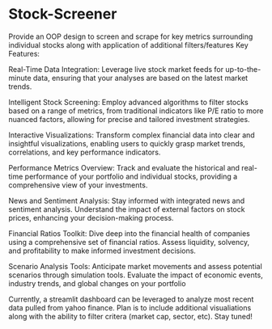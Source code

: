 # Stock-Screener
Provide an OOP design to screen and scrape for key metrics surrounding individual stocks along with application of additional filters/features
Key Features:

Real-Time Data Integration:
Leverage live stock market feeds for up-to-the-minute data, ensuring that your analyses are based on the latest market trends.

Intelligent Stock Screening:
Employ advanced algorithms to filter stocks based on a range of metrics, from traditional indicators like P/E ratio to more nuanced factors, allowing for precise and tailored investment strategies.

Interactive Visualizations:
Transform complex financial data into clear and insightful visualizations, enabling users to quickly grasp market trends, correlations, and key performance indicators.

Performance Metrics Overview:
Track and evaluate the historical and real-time performance of your portfolio and individual stocks, providing a comprehensive view of your investments.

News and Sentiment Analysis:
Stay informed with integrated news and sentiment analysis. Understand the impact of external factors on stock prices, enhancing your decision-making process.

Financial Ratios Toolkit:
Dive deep into the financial health of companies using a comprehensive set of financial ratios. Assess liquidity, solvency, and profitability to make informed investment decisions.

Scenario Analysis Tools:
Anticipate market movements and assess potential scenarios through simulation tools. Evaluate the impact of economic events, industry trends, and global changes on your portfolio

Currently, a streamlit dashboard can be leveraged to analyze most recent data pulled from yahoo finance. Plan is to include additional visualiations along with the ability to filter critera (market cap, sector, etc). Stay tuned!
